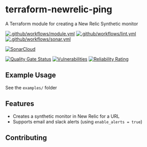 # terraform-newrelic-ping

A Terraform module for creating a New Relic Synthetic monitor

[![.github/workflows/module.yml](https://github.com/champ-oss/terraform-newrelic-ping/actions/workflows/module.yml/badge.svg?branch=main)](https://github.com/champ-oss/terraform-newrelic-ping/actions/workflows/module.yml)
[![.github/workflows/lint.yml](https://github.com/champ-oss/terraform-newrelic-ping/actions/workflows/lint.yml/badge.svg?branch=main)](https://github.com/champ-oss/terraform-newrelic-ping/actions/workflows/lint.yml)
[![.github/workflows/sonar.yml](https://github.com/champ-oss/terraform-newrelic-ping/actions/workflows/sonar.yml/badge.svg)](https://github.com/champ-oss/terraform-newrelic-ping/actions/workflows/sonar.yml)

[![SonarCloud](https://sonarcloud.io/images/project_badges/sonarcloud-black.svg)](https://sonarcloud.io/summary/new_code?id=terraform-newrelic-ping_champ-oss)

[![Quality Gate Status](https://sonarcloud.io/api/project_badges/measure?project=terraform-newrelic-ping_champ-oss&metric=alert_status)](https://sonarcloud.io/summary/new_code?id=terraform-newrelic-ping_champ-oss)
[![Vulnerabilities](https://sonarcloud.io/api/project_badges/measure?project=terraform-newrelic-ping_champ-oss&metric=vulnerabilities)](https://sonarcloud.io/summary/new_code?id=terraform-newrelic-ping_champ-oss)
[![Reliability Rating](https://sonarcloud.io/api/project_badges/measure?project=terraform-newrelic-ping_champ-oss&metric=reliability_rating)](https://sonarcloud.io/summary/new_code?id=terraform-newrelic-ping_champ-oss)

## Example Usage

See the `examples/` folder

<!-- BEGIN_TF_DOCS -->
<!-- END_TF_DOCS -->

## Features
- Creates a synthetic monitor in New Relic for a URL
- Supports email and slack alerts (using `enable_alerts = true`)


## Contributing


